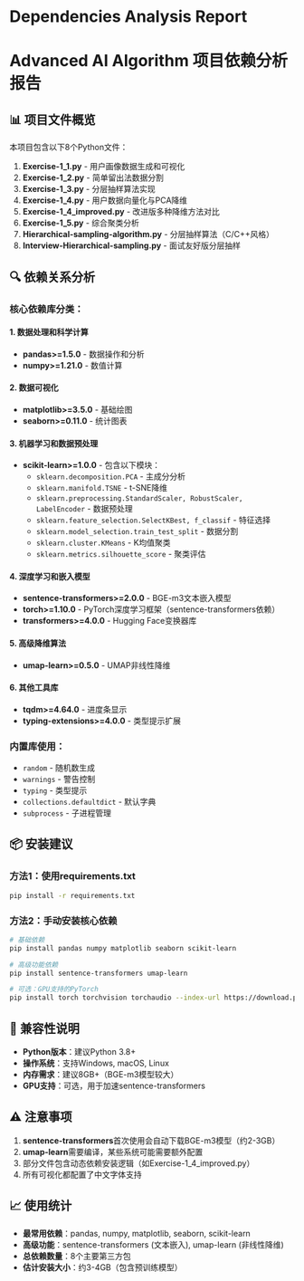 # Dependencies Analysis Report
# Advanced AI Algorithm 项目依赖分析报告

## 📊 项目文件概览

本项目包含以下8个Python文件：

1. **Exercise-1_1.py** - 用户画像数据生成和可视化
2. **Exercise-1_2.py** - 简单留出法数据分割
3. **Exercise-1_3.py** - 分层抽样算法实现
4. **Exercise-1_4.py** - 用户数据向量化与PCA降维
5. **Exercise-1_4_improved.py** - 改进版多种降维方法对比
6. **Exercise-1_5.py** - 综合聚类分析
7. **Hierarchical-sampling-algorithm.py** - 分层抽样算法（C/C++风格）
8. **Interview-Hierarchical-sampling.py** - 面试友好版分层抽样

## 🔍 依赖关系分析

### 核心依赖库分类：

#### 1. 数据处理和科学计算
- **pandas>=1.5.0** - 数据操作和分析
- **numpy>=1.21.0** - 数值计算

#### 2. 数据可视化
- **matplotlib>=3.5.0** - 基础绘图
- **seaborn>=0.11.0** - 统计图表

#### 3. 机器学习和数据预处理
- **scikit-learn>=1.0.0** - 包含以下模块：
  - `sklearn.decomposition.PCA` - 主成分分析
  - `sklearn.manifold.TSNE` - t-SNE降维
  - `sklearn.preprocessing.StandardScaler, RobustScaler, LabelEncoder` - 数据预处理
  - `sklearn.feature_selection.SelectKBest, f_classif` - 特征选择
  - `sklearn.model_selection.train_test_split` - 数据分割
  - `sklearn.cluster.KMeans` - K均值聚类
  - `sklearn.metrics.silhouette_score` - 聚类评估

#### 4. 深度学习和嵌入模型
- **sentence-transformers>=2.0.0** - BGE-m3文本嵌入模型
- **torch>=1.10.0** - PyTorch深度学习框架（sentence-transformers依赖）
- **transformers>=4.0.0** - Hugging Face变换器库

#### 5. 高级降维算法
- **umap-learn>=0.5.0** - UMAP非线性降维

#### 6. 其他工具库
- **tqdm>=4.64.0** - 进度条显示
- **typing-extensions>=4.0.0** - 类型提示扩展

### 内置库使用：
- `random` - 随机数生成
- `warnings` - 警告控制
- `typing` - 类型提示
- `collections.defaultdict` - 默认字典
- `subprocess` - 子进程管理

## 📦 安装建议

### 方法1：使用requirements.txt
```bash
pip install -r requirements.txt
```

### 方法2：手动安装核心依赖
```bash
# 基础依赖
pip install pandas numpy matplotlib seaborn scikit-learn

# 高级功能依赖
pip install sentence-transformers umap-learn

# 可选：GPU支持的PyTorch
pip install torch torchvision torchaudio --index-url https://download.pytorch.org/whl/cu118
```

## 🔧 兼容性说明

- **Python版本**：建议Python 3.8+
- **操作系统**：支持Windows, macOS, Linux
- **内存需求**：建议8GB+（BGE-m3模型较大）
- **GPU支持**：可选，用于加速sentence-transformers

## ⚠️ 注意事项

1. **sentence-transformers**首次使用会自动下载BGE-m3模型（约2-3GB）
2. **umap-learn**需要编译，某些系统可能需要额外配置
3. 部分文件包含动态依赖安装逻辑（如Exercise-1_4_improved.py）
4. 所有可视化都配置了中文字体支持

## 📈 使用统计

- **最常用依赖**：pandas, numpy, matplotlib, seaborn, scikit-learn
- **高级功能**：sentence-transformers (文本嵌入), umap-learn (非线性降维)
- **总依赖数量**：8个主要第三方包
- **估计安装大小**：约3-4GB（包含预训练模型）
